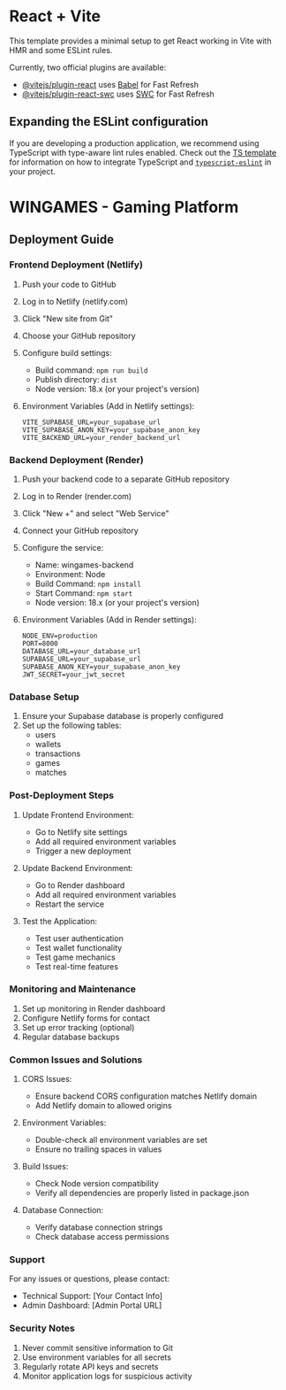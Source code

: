 # React + Vite

This template provides a minimal setup to get React working in Vite with HMR and some ESLint rules.

Currently, two official plugins are available:

- [@vitejs/plugin-react](https://github.com/vitejs/vite-plugin-react/blob/main/packages/plugin-react) uses [Babel](https://babeljs.io/) for Fast Refresh
- [@vitejs/plugin-react-swc](https://github.com/vitejs/vite-plugin-react/blob/main/packages/plugin-react-swc) uses [SWC](https://swc.rs/) for Fast Refresh

## Expanding the ESLint configuration

If you are developing a production application, we recommend using TypeScript with type-aware lint rules enabled. Check out the [TS template](https://github.com/vitejs/vite/tree/main/packages/create-vite/template-react-ts) for information on how to integrate TypeScript and [`typescript-eslint`](https://typescript-eslint.io) in your project.

# WINGAMES - Gaming Platform

## Deployment Guide

### Frontend Deployment (Netlify)

1. Push your code to GitHub
2. Log in to Netlify (netlify.com)
3. Click "New site from Git"
4. Choose your GitHub repository
5. Configure build settings:
   - Build command: `npm run build`
   - Publish directory: `dist`
   - Node version: 18.x (or your project's version)

6. Environment Variables (Add in Netlify settings):
   ```
   VITE_SUPABASE_URL=your_supabase_url
   VITE_SUPABASE_ANON_KEY=your_supabase_anon_key
   VITE_BACKEND_URL=your_render_backend_url
   ```

### Backend Deployment (Render)

1. Push your backend code to a separate GitHub repository
2. Log in to Render (render.com)
3. Click "New +" and select "Web Service"
4. Connect your GitHub repository
5. Configure the service:
   - Name: wingames-backend
   - Environment: Node
   - Build Command: `npm install`
   - Start Command: `npm start`
   - Node version: 18.x (or your project's version)

6. Environment Variables (Add in Render settings):
   ```
   NODE_ENV=production
   PORT=8000
   DATABASE_URL=your_database_url
   SUPABASE_URL=your_supabase_url
   SUPABASE_ANON_KEY=your_supabase_anon_key
   JWT_SECRET=your_jwt_secret
   ```

### Database Setup

1. Ensure your Supabase database is properly configured
2. Set up the following tables:
   - users
   - wallets
   - transactions
   - games
   - matches

### Post-Deployment Steps

1. Update Frontend Environment:
   - Go to Netlify site settings
   - Add all required environment variables
   - Trigger a new deployment

2. Update Backend Environment:
   - Go to Render dashboard
   - Add all required environment variables
   - Restart the service

3. Test the Application:
   - Test user authentication
   - Test wallet functionality
   - Test game mechanics
   - Test real-time features

### Monitoring and Maintenance

1. Set up monitoring in Render dashboard
2. Configure Netlify forms for contact
3. Set up error tracking (optional)
4. Regular database backups

### Common Issues and Solutions

1. CORS Issues:
   - Ensure backend CORS configuration matches Netlify domain
   - Add Netlify domain to allowed origins

2. Environment Variables:
   - Double-check all environment variables are set
   - Ensure no trailing spaces in values

3. Build Issues:
   - Check Node version compatibility
   - Verify all dependencies are properly listed in package.json

4. Database Connection:
   - Verify database connection strings
   - Check database access permissions

### Support

For any issues or questions, please contact:
- Technical Support: [Your Contact Info]
- Admin Dashboard: [Admin Portal URL]

### Security Notes

1. Never commit sensitive information to Git
2. Use environment variables for all secrets
3. Regularly rotate API keys and secrets
4. Monitor application logs for suspicious activity

